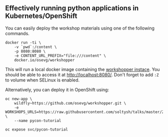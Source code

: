 Effectively running python applications in Kubernetes/OpenShift
---------------------------------------------------------------

You can easily deploy the workshop materials using one of the following commands.

    docker run -ti \
        -v `pwd`:/content \
        -p 8080:8080 \
        -e CONTENT_URL_PREFIX="file:///content" \
        docker.io/osevg/workshopper

This will run a local docker image containing the [workshopper instace](https://github.com/osevg/workshopper).
You should be able to access it at [http://localhost:8080/](http://localhost:8080).
Don't forget to add `:Z` to volume when SELinux is enabled.

Alternatively, you can deploy it in OpenShift using:

    oc new-app \
        wildfly~https://github.com/osevg/workshopper.git \
        -e WORKSHOPS_URLS=https://raw.githubusercontent.com/soltysh/talks/master/2017/pycon/_workshop.yml \
        --name pycon-tutorial

    oc expose svc/pycon-tutorial

